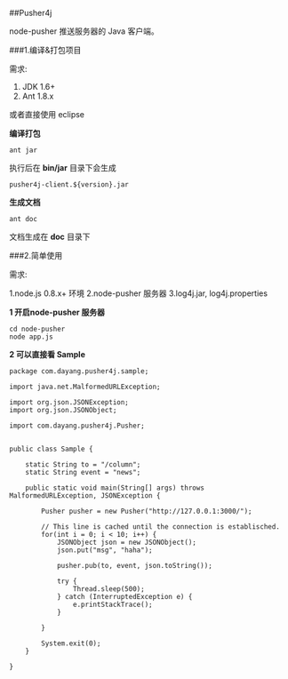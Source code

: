 ##Pusher4j

node-pusher 推送服务器的 Java 客户端。

###1.编译&打包项目

需求:	
1. JDK 1.6+
2. Ant 1.8.x

或者直接使用 eclipse	

__编译打包__	

	ant jar
	
执行后在 __bin/jar__ 目录下会生成

	pusher4j-client.${version}.jar
	
__生成文档__

	ant doc
	
文档生成在 __doc__ 目录下

###2.简单使用

需求:	

1.node.js 0.8.x+ 环境
2.node-pusher 服务器
3.log4j.jar, log4j.properties

__1 开启node-pusher 服务器__	

	cd node-pusher
	node app.js
	

__2 可以直接看 Sample__	

	package com.dayang.pusher4j.sample;

	import java.net.MalformedURLException;
	
	import org.json.JSONException;
	import org.json.JSONObject;
	
	import com.dayang.pusher4j.Pusher;
	
	
	public class Sample {
		
		static String to = "/column";
		static String event = "news";
		
		public static void main(String[] args) throws MalformedURLException, JSONException {
			
			Pusher pusher = new Pusher("http://127.0.0.1:3000/");
	
			// This line is cached until the connection is establisched.
			for(int i = 0; i < 10; i++) {
				JSONObject json = new JSONObject();
				json.put("msg", "haha");
				
				pusher.pub(to, event, json.toString());
				
				try {
					Thread.sleep(500);
				} catch (InterruptedException e) {
					e.printStackTrace();
				}
							
			}
			
			System.exit(0);
		}
	
	}
	



